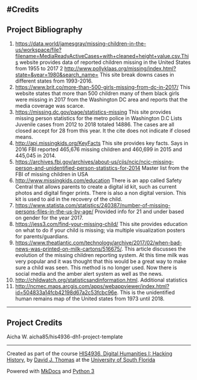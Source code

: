 
#Credits
---

## Project Bibliography

1.	https://data.world/jamesgray/missing-children-in-the-us/workspace/file?filename=MediaReadyActiveCases+with+cleaned+height+value.csv.This website provides data of reported children missing in the United States from 1955 to 2017
2 http://www.pollyklaas.org/missing/index.html?state=&year=1980&search_name= This site break downs cases in different states from 1993-2016.
3. https://www.brit.co/more-than-500-girls-missing-from-dc-in-2017/ This website states that more than 500 children many of them black girls were missing in 2017 from the Washington DC area and reports that the media coverage was scarce. 
4. https://missing.dc.gov/page/statistics-missing  This site provides missing person statistics for the metro police in Washington D.C Lists Juvenile cases from 2012 to 2018 totaled 14886. The cases are all closed accept for 28 from this year. It the cite does not indicate if closed means.
5. http://api.missingkids.org/KeyFacts This site provides key facts. Says in 2016 FBI reported 465,676 missing children and 460,699 in 2015 and 445,045 in 2014.
6. https://archives.fbi.gov/archives/about-us/cjis/ncic/ncic-missing-person-and-unidentified-person-statistics-for-2014 Master list from the FBI of missing children in USA
7. http://www.missingkids.com/education  There is an app called Safety Central that allows parents to create a digital id kit, such as current photos and digital finger prints. There is also a non digital version. This kit is used to aid in the recovery of the child.
8. https://www.statista.com/statistics/240387/number-of-missing-persons-files-in-the-us-by-age/ Provided info for 21 and under based on gender for the year 2017.
9. https://jess3.com/find-your-missing-child/ This site provides education on what to do if your child is missing; via multiple visualization posters for parents/guardians.
10. https://www.theatlantic.com/technology/archive/2017/02/when-bad-news-was-printed-on-milk-cartons/516675/. This article discusses the evolution of the missing children reporting system. At this time milk was very popular and it was thought that this would be a great way to make sure a child was seen. This method is no longer used. Now there is social media and the amber alert system as well as the news.
11. http://childwatch.org/statisticsandinformation.html. Additional statistics
12. http://ncmec.maps.arcgis.com/apps/webappviewer/index.html?id=504833a14fcb42198d67a2c53fcbc96e. This is the unidentified human remains map of the United states from 1973 until 2018.

---

## Project Credits


Aicha W.
aicha85/his4936-dh1-project-template


---

Created as part of the course [HIS4936, Digital Humanities I: Hacking History](https://hacking-history.readthedocs.io), by [David J. Thomas](https://github.com/thePortus) at the [University of South Florida](https://www.usf.edu)

Powered with [MkDocs](https://mkdocs.org) and [Python 3](https://python.org)
